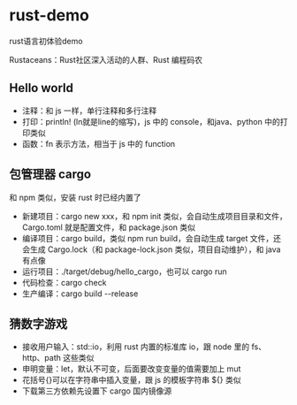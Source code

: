 # rust-demo
rust语言初体验demo

Rustaceans：Rust社区深入活动的人群、Rust 编程码农

## Hello world
* 注释：和 js 一样，单行注释和多行注释
* 打印：println! (ln就是line的缩写)，js 中的 console，和java、python 中的打印类似
* 函数：fn 表示方法，相当于 js 中的 function

## 包管理器 cargo
和 npm 类似，安装 rust 时已经内置了
* 新建项目：cargo new xxx，和 npm init 类似，会自动生成项目目录和文件，Cargo.toml 就是配置文件，和 package.json 类似
* 编译项目：cargo build，类似 npm run build，会自动生成 target 文件，还会生成 Cargo.lock（和 package-lock.json 类似，项目自动维护），和 java 有点像
* 运行项目：./target/debug/hello_cargo，也可以 cargo run
* 代码检查：cargo check
* 生产编译：cargo build --release

## 猜数字游戏
* 接收用户输入：std::io，利用 rust 内置的标准库 io，跟 node 里的 fs、http、path 这些类似
* 申明变量：let，默认不可变，后面要改变变量的值需要加上 mut
* 花括号{}可以在字符串中插入变量，跟 js 的模板字符串 ${} 类似
* 下载第三方依赖先设置下 cargo 国内镜像源